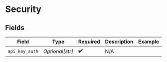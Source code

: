 # Security


## Fields

| Field              | Type               | Required           | Description        | Example            |
| ------------------ | ------------------ | ------------------ | ------------------ | ------------------ |
| `api_key_auth`     | *Optional[str]*    | :heavy_check_mark: | N/A                |                    |